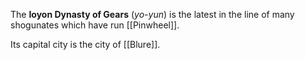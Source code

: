 The **Ioyon Dynasty of Gears** (*yo-yun*) is the latest in the line of many shogunates which have run [[Pinwheel]].

Its capital city is the city of [[Blure]].